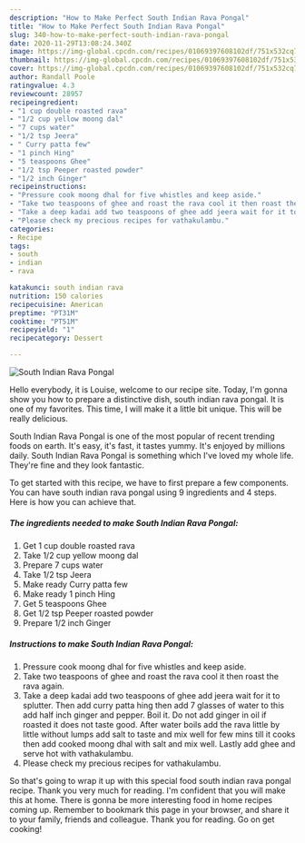 ```yaml
---
description: "How to Make Perfect South Indian Rava Pongal"
title: "How to Make Perfect South Indian Rava Pongal"
slug: 340-how-to-make-perfect-south-indian-rava-pongal
date: 2020-11-29T13:08:24.340Z
image: https://img-global.cpcdn.com/recipes/01069397608102df/751x532cq70/south-indian-rava-pongal-recipe-main-photo.jpg
thumbnail: https://img-global.cpcdn.com/recipes/01069397608102df/751x532cq70/south-indian-rava-pongal-recipe-main-photo.jpg
cover: https://img-global.cpcdn.com/recipes/01069397608102df/751x532cq70/south-indian-rava-pongal-recipe-main-photo.jpg
author: Randall Poole
ratingvalue: 4.3
reviewcount: 28957
recipeingredient:
- "1 cup double roasted rava"
- "1/2 cup yellow moong dal"
- "7 cups water"
- "1/2 tsp Jeera"
- " Curry patta few"
- "1 pinch Hing"
- "5 teaspoons Ghee"
- "1/2 tsp Peeper roasted powder"
- "1/2 inch Ginger"
recipeinstructions:
- "Pressure cook moong dhal for five whistles and keep aside."
- "Take two teaspoons of ghee and roast the rava cool it then roast the rava again."
- "Take a deep kadai add two teaspoons of ghee add jeera wait for it to splutter. Then add curry patta hing then add 7 glasses of water to this add half inch ginger and pepper. Boil it. Do not add ginger in oil if roasted it does not taste good. After water boils add the rava little by little without lumps add salt to taste and mix well for few mins till it cooks then add cooked moong dhal with salt and mix well. Lastly add ghee and serve hot with vathakulambu."
- "Please check my precious recipes for vathakulambu."
categories:
- Recipe
tags:
- south
- indian
- rava

katakunci: south indian rava 
nutrition: 150 calories
recipecuisine: American
preptime: "PT31M"
cooktime: "PT51M"
recipeyield: "1"
recipecategory: Dessert

---
```



![South Indian Rava Pongal](https://img-global.cpcdn.com/recipes/01069397608102df/751x532cq70/south-indian-rava-pongal-recipe-main-photo.jpg)

Hello everybody, it is Louise, welcome to our recipe site. Today, I'm gonna show you how to prepare a distinctive dish, south indian rava pongal. It is one of my favorites. This time, I will make it a little bit unique. This will be really delicious.



South Indian Rava Pongal is one of the most popular of recent trending foods on earth. It's easy, it's fast, it tastes yummy. It's enjoyed by millions daily. South Indian Rava Pongal is something which I've loved my whole life. They're fine and they look fantastic.


To get started with this recipe, we have to first prepare a few components. You can have south indian rava pongal using 9 ingredients and 4 steps. Here is how you can achieve that.

<!--inarticleads1-->

##### The ingredients needed to make South Indian Rava Pongal:

1. Get 1 cup double roasted rava
1. Take 1/2 cup yellow moong dal
1. Prepare 7 cups water
1. Take 1/2 tsp Jeera
1. Make ready  Curry patta few
1. Make ready 1 pinch Hing
1. Get 5 teaspoons Ghee
1. Get 1/2 tsp Peeper roasted powder
1. Prepare 1/2 inch Ginger




<!--inarticleads2-->

##### Instructions to make South Indian Rava Pongal:

1. Pressure cook moong dhal for five whistles and keep aside.
1. Take two teaspoons of ghee and roast the rava cool it then roast the rava again.
1. Take a deep kadai add two teaspoons of ghee add jeera wait for it to splutter. Then add curry patta hing then add 7 glasses of water to this add half inch ginger and pepper. Boil it. Do not add ginger in oil if roasted it does not taste good. After water boils add the rava little by little without lumps add salt to taste and mix well for few mins till it cooks then add cooked moong dhal with salt and mix well. Lastly add ghee and serve hot with vathakulambu.
1. Please check my precious recipes for vathakulambu.




So that's going to wrap it up with this special food south indian rava pongal recipe. Thank you very much for reading. I'm confident that you will make this at home. There is gonna be more interesting food in home recipes coming up. Remember to bookmark this page in your browser, and share it to your family, friends and colleague. Thank you for reading. Go on get cooking!
